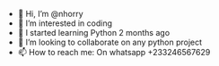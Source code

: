 - 👋 Hi, I’m @nhorry
- 👀 I’m interested in coding
- 🌱 I started learning Python 2 months ago
- 💞️ I’m looking to collaborate on any python project
- 📫 How to reach me: On whatsapp +233246567629

<!---
nhorry/nhorry is a ✨ special ✨ repository because its `README.md` (this file) appears on your GitHub profile.
You can click the Preview link to take a look at your changes.
--->
